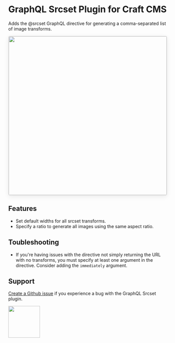# GraphQL Srcset Plugin for Craft CMS

Adds the @srcset GraphQL directive for generating a comma-separated list of image transforms.

<img width="500" src="https://tas.dev/uploads/plugins/graphql-srcset/screenshot-1.png" style="box-shadow: 0 4px 16px rgba(0,0,0,0.08); border-radius: 4px; border: 1px solid rgba(0,0,0,0.12);">

## Features

- Set default widths for all srcset transforms.
- Specify a ratio to generate all images using the same aspect ratio.

## Toubleshooting
- If you're having issues with the directive not simply returning the URL with no transforms, you must specify at least one argument in the directive. Consider adding the `immediately` argument.

## Support

[Create a Github issue](https://github.com/tasdev-au/craft-graphql-srcset/issues) if you experience a bug with the GraphQL Srcset plugin.

<a href="https://tas.dev" target="_blank">
  <img width="100" src="https://tas.dev/assets/img/logo-text.svg">
</a>
